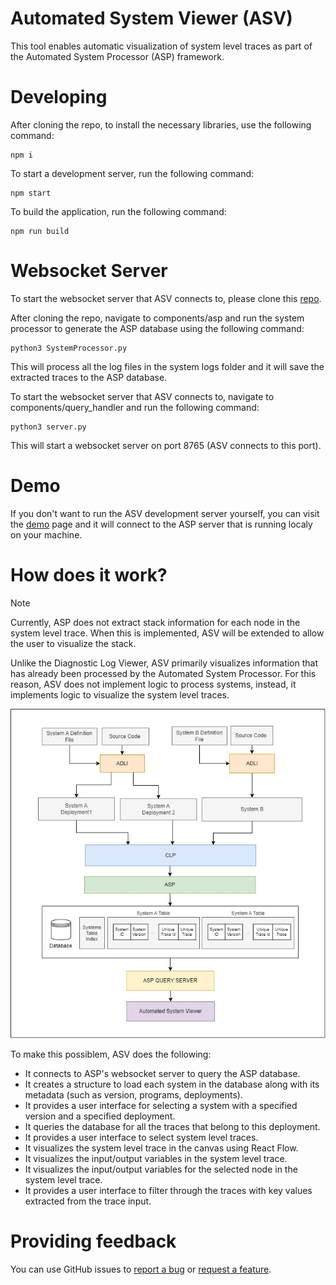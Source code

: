 # Automated System Viewer (ASV)
This tool enables automatic visualization of system level traces as part of the Automated System Processor (ASP) framework.

# Developing
After cloning the repo, to install the necessary libraries, use the following command:
```shell
npm i
  ```

To start a development server, run the following command:
```shell
npm start
```

To build the application, run the following command:
```shell
npm run build
```
# Websocket Server
To start the websocket server that ASV connects to, please clone this [repo][asp-repo].  

After cloning the repo, navigate to components/asp and run the system processor to generate the ASP database using the following command:
```shell
python3 SystemProcessor.py
```
This will process all the log files in the system logs folder and it will save the extracted traces to the ASP database.

To start the websocket server that ASV connects to, navigate to components/query_handler and run the following command:
```shell
python3 server.py
```
This will start a websocket server on port 8765 (ASV connects to this port).

# Demo

If you don't want to run the ASV development server yourself, you can visit the [demo][demo-url] page and it will connect to the ASP server that is running localy on your machine.

# How does it work? 

> [!NOTE]  
> Currently, ASP does not extract stack information for each node in the system level trace. When this is implemented, ASV will be extended to allow the user to visualize the stack.

Unlike the Diagnostic Log Viewer, ASV primarily visualizes information that has already been processed by the Automated System Processor. For this reason, ASV does not implement logic to process systems, instead, it implements logic to visualize the system level traces. 

![Alt text](docs/workflow_diagram.png)

To make this possiblem, ASV does the following:
- It connects to ASP's websocket server to query the ASP database.
- It creates a structure to load each system in the database along with its metadata (such as version, programs, deployments).
- It provides a user interface for selecting a system with a specified version and a specified deployment.
- It queries the database for all the traces that belong to this deployment.
- It provides a user interface to select system level traces.
- It visualizes the system level trace in the canvas using React Flow.
- It visualizes the input/output variables in the system level trace.
- It visualizes the input/output variables for the selected node in the system level trace.
- It provides a user interface to filter through the traces with key values extracted from the trace input. 

# Providing feedback

You can use GitHub issues to [report a bug][bug-report] or [request a feature][feature-req].

[demo-url]: https://vishalpalaniappan.github.io/automated-system-viewer/
[asp-repo]: https://github.com/vishalpalaniappan/asp.git
[bug-report]: https://github.com/vishalpalaniappan/automated-system-viewer/issues
[feature-req]: https://github.com/vishalpalaniappan/automated-system-viewer/issues
